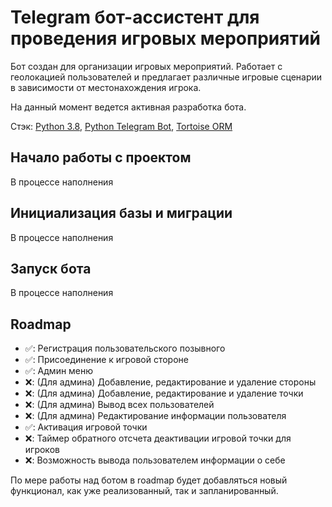 # Telegram бот-ассистент для проведения игровых мероприятий

Бот создан для организации игровых мероприятий. Работает с геолокацией пользователей и предлагает различные игровые
сценарии в зависимости от местонахождения игрока.

На данный момент ведется активная разработка бота.

Стэк: [Python 3.8](https://www.python.org/), 
[Python Telegram Bot](https://github.com/python-telegram-bot/python-telegram-bot), 
[Tortoise ORM](https://tortoise-orm.readthedocs.io/en/latest/)

## Начало работы с проектом
В процессе наполнения

## Инициализация базы и миграции
В процессе наполнения

## Запуск бота
В процессе наполнения

## Roadmap
- ✅: Регистрация пользовательского позывного
- ✅: Присоединение к игровой стороне
- ✅: Админ меню
- ❌: (Для админа) Добавление, редактирование и удаление стороны
- ❌: (Для админа) Добавление, редактирование и удаление точки
- ❌: (Для админа) Вывод всех пользователей
- ❌: (Для админа) Редактирование информации пользователя
- ✅: Активация игровой точки
- ❌: Таймер обратного отсчета деактивации игровой точки для игроков
- ❌: Возможность вывода пользователем информации о себе

По мере работы над ботом в roadmap будет добавляться новый функционал, как уже реализованный, так и запланированный.